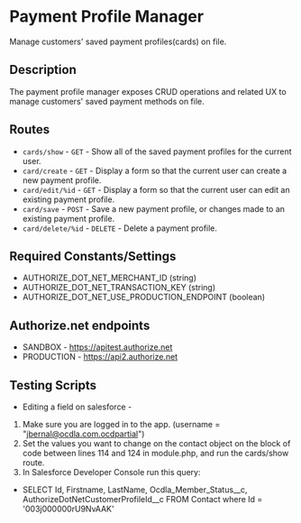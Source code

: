 # Payment Profile Manager
Manage customers' saved payment profiles(cards) on file.

## Description
The payment profile manager exposes CRUD operations and related UX to manage customers' saved payment methods on file.


## Routes
- `cards/show` - `GET` - Show all of the saved payment profiles for the current user.
- `card/create` - `GET` - Display a form so that the current user can create a new payment profile.
- `card/edit/%id` - `GET` - Display a form so that the current user can edit an existing payment profile.
- `card/save` - `POST` - Save a new payment profile, or changes made to an existing payment profile.
- `card/delete/%id` - `DELETE` - Delete a payment profile.


## Required Constants/Settings
- AUTHORIZE_DOT_NET_MERCHANT_ID (string)
- AUTHORIZE_DOT_NET_TRANSACTION_KEY (string)
- AUTHORIZE_DOT_NET_USE_PRODUCTION_ENDPOINT (boolean)

## Authorize.net endpoints
- SANDBOX - https://apitest.authorize.net
- PRODUCTION - https://api2.authorize.net


## Testing Scripts
- Editing a field on salesforce - 
1. Make sure you are logged in to the app.  (username = "jbernal@ocdla.com.ocdpartial")
2. Set the values you want to change on the contact object on the block of code between lines 114 and 124 in module.php, and run the cards/show route.
3. In Salesforce Developer Console run this query:
- SELECT Id, Firstname, LastName, Ocdla_Member_Status__c, AuthorizeDotNetCustomerProfileId__c FROM Contact where Id = '003j000000rU9NvAAK'
